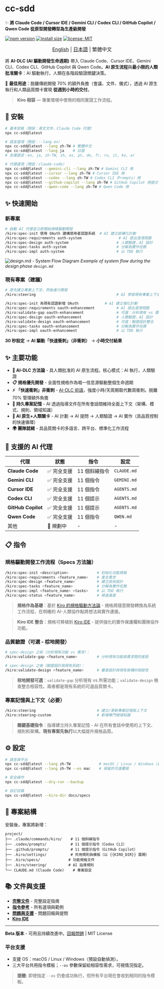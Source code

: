 # cc-sdd

✨ **將 Claude Code / Cursor IDE / Gemini CLI / Codex CLI / GitHub Copilot / Qwen Code 從原型開發轉型為生產級開發**

<!-- npm badges -->
[![npm version](https://img.shields.io/npm/v/cc-sdd?logo=npm)](https://www.npmjs.com/package/cc-sdd?activeTab=readme)
[![install size](https://packagephobia.com/badge?p=cc-sdd)](https://packagephobia.com/result?p=cc-sdd)
[![license: MIT](https://img.shields.io/badge/license-MIT-green.svg)](LICENSE)

<div align="center" style="margin-bottom: 1rem; font-size: 1.2rem;"><sub>
<a href="https://github.com/gotalab/cc-sdd/blob/main/tools/cc-sdd/README.md">English</a> | <a href="https://github.com/gotalab/cc-sdd/blob/main/tools/cc-sdd/README_ja.md">日本語</a> | 繁體中文
</sub></div>

將 **AI-DLC (AI 驅動開發生命週期)** 帶入 Claude Code、Cursor IDE、Gemini CLI、Codex CLI、GitHub Copilot 與 Qwen Code。**AI 原生流程**與**最小限的人類批准關卡**：AI 驅動執行，人類在各階段驗證關鍵決策。

🎯 **最佳用途**：脱離傳統開發 70% 的額外負擔（會議、文件、儀式），透過 AI 原生執行和人類品質關卡實現 **從週到小時的交付**。

> **Kiro 相容** — 專業環境中使用的相同實證工作流程。

## 🚀 安裝

```bash
# 基本安裝（預設：英文文件，Claude Code 代理）
npx cc-sdd@latest

# 語言選項（預設：--lang en）
npx cc-sdd@latest --lang zh-TW # 繁體中文
npx cc-sdd@latest --lang ja    # 日語
# 支援語言：en, ja, zh-TW, zh, es, pt, de, fr, ru, it, ko, ar

# 代理選項（預設：claude-code）
npx cc-sdd@latest --gemini-cli --lang zh-TW # Gemini CLI 用
npx cc-sdd@latest --cursor --lang zh-TW # Cursor IDE 用
npx cc-sdd@latest --codex --lang zh-TW # Codex CLI（Prompts）用
npx cc-sdd@latest --github-copilot --lang zh-TW # GitHub Copilot 用提示
npx cc-sdd@latest --qwen-code --lang zh-TW # Qwen Code 用
```

## ✨ 快速開始

### 新專案
```bash
# 啟動 AI 代理並立即開始規格驅動開發
/kiro:spec-init 使用 OAuth 建構使用者認證系統  # AI 建立結構化計劃
/kiro:spec-requirements auth-system                 # AI 提出澄清問題
/kiro:spec-design auth-system                      # 人類驗證，AI 設計
/kiro:spec-tasks auth-system                       # 分解為實作任務
/kiro:spec-impl auth-system                        # 以 TDD 執行
```

![design.md - System Flow Diagram](https://raw.githubusercontent.com/gotalab/cc-sdd/refs/heads/main/assets/design-system_flow.png)
*Example of system flow during the design phase `design.md`*

### 現有專案（建議）
```bash
# 首先建立專案上下文，然後進行開發
/kiro:steering                                     # AI 學習現有專案上下文

/kiro:spec-init 為現有認證新增 OAuth            # AI 建立強化計劃
/kiro:spec-requirements oauth-enhancement          # AI 提出澄清問題
/kiro:validate-gap oauth-enhancement               # 可選：分析現有 vs 需求
/kiro:spec-design oauth-enhancement                # 人類驗證，AI 設計
/kiro:validate-design oauth-enhancement            # 可選：驗證設計整合
/kiro:spec-tasks oauth-enhancement                 # 分解為實作任務
/kiro:spec-impl oauth-enhancement                  # 以 TDD 執行
```

**30 秒設定** → **AI 驅動「快速衝刺」（非衝刺）** → **小時交付結果**

## ✨ 主要功能

- **🚀 AI-DLC 方法論** - 具人類批准的 AI 原生流程。核心模式：AI 執行，人類驗證
- **📋 規格優先開發** - 全面性規格作為唱一信息源驅動整個生命週期
- **⚡ 「快速衝刺」非衝刺** - [AI-DLC 術語](https://aws.amazon.com/jp/blogs/news/ai-driven-development-life-cycle/)，強度小時/天周期取代數周衝刺。脱離 70% 管理額外負擔
- **🧠 持久專案記憶** - AI 透過指導文件在所有會話間維持全面上下文（架構、模式、規則、領域知識）
- **🔄 AI 原生+人類關卡** - AI 計劃 → AI 提問 → 人類驗證 → AI 實作（具品質控制的快速循環）
- **🌍 團隊就緒** - 具品質關卡的多語言、跨平台、標準化工作流程

## 🤖 支援的 AI 代理

| 代理 | 狀態 | 指令 | 設定 |
|------|------|------|------|
| **Claude Code** | ✅ 完全支援 | 11 個斜線指令 | `CLAUDE.md` |
| **Gemini CLI** | ✅ 完全支援 | 11 個指令 | `GEMINI.md` |
| **Cursor IDE** | ✅ 完全支援 | 11 個指令 | `AGENTS.md` |
| **Codex CLI** | ✅ 完全支援 | 11 個提示 | `AGENTS.md` |
| **GitHub Copilot** | ✅ 完全支援 | 11 個提示 | `AGENTS.md` |
| **Qwen Code** | ✅ 完全支援 | 11 個指令 | `QWEN.md` |
| 其他 | 📅 規劃中 | - | - |

## 📋 指令

### 規格驅動開發工作流程（Specs 方法論）
```bash
/kiro:spec-init <description>             # 初始化功能規格
/kiro:spec-requirements <feature_name>    # 產生需求
/kiro:spec-design <feature_name>          # 建立技術設計
/kiro:spec-tasks <feature_name>           # 分解為實作任務
/kiro:spec-impl <feature_name> <tasks>    # 以 TDD 執行
/kiro:spec-status <feature_name>          # 檢查進度
```

> **規格作為基礎**：基於 [Kiro 的規格驅動方法論](https://kiro.dev/docs/specs/) - 規格將隨意開發轉換為系統工作流程，在明確的 AI-人類協作點將想法與實作連接。

> **Kiro IDE 整合**：規格可移植到 [Kiro IDE](https://kiro.dev) - 提供強化的實作保護欄和團隊協作功能。

### 品質驗證（可選 - 棕地開發）
```bash
# spec-design 之前（分析現有功能 vs 需求）：
/kiro:validate-gap <feature_name>         # 分析現有功能與需求間的差距

# spec-design 之後（驗證設計與現有系統）：
/kiro:validate-design <feature_name>      # 審查設計與現有架構的相容性
```

> **棕地開發可選**：`validate-gap` 分析現有 vs 所需功能；`validate-design` 檢查整合相容性。兩者都是現有系統的可選品質關卡。

### 專案記憶與上下文（必要）
```bash
/kiro:steering                            # 建立/更新專案記憶與上下文
/kiro:steering-custom                     # 新增專門領域知識
```

> **關鍵基礎指令**：指導建立持久專案記憶 - AI 在所有會話中使用的上下文、規則和架構。**現有專案先執行**以大幅提升規格品質。

## ⚙️ 設定

```bash
# 語言與平台
npx cc-sdd@latest --lang zh-TW             # macOS / Linux / Windows（自動偵測）
npx cc-sdd@latest --lang zh-TW --os mac    # 保留的可選覆寫

# 安全操作
npx cc-sdd@latest --dry-run --backup

# 自訂目錄
npx cc-sdd@latest --kiro-dir docs/specs
```

## 📁 專案結構

安裝後，專案將新增：

```
project/
├── .claude/commands/kiro/    # 11 個斜線指令
├── .codex/prompts/           # 11 個提示指令（Codex CLI）
├── .github/prompts/          # 11 個提示指令（GitHub Copilot）
├── .kiro/settings/           # 共用規則與模板（以 {{KIRO_DIR}} 展開）
├── .kiro/specs/             # 功能規格文件
├── .kiro/steering/          # AI 指導規則
└── CLAUDE.md (Claude Code)    # 專案設定
```

## 📚 文件與支援

- **[完整文件](https://github.com/gotalab/cc-sdd/tree/main/docs/README)** - 完整設定指南
- **[指令參考](https://github.com/gotalab/cc-sdd/docs)** - 所有選項與範例
- **[問題與支援](https://github.com/gotalab/cc-sdd/issues)** - 問題回報與提問
- **[Kiro IDE](https://kiro.dev)**

---

**Beta 版本** - 可用且持續改進中。[回報問題](https://github.com/gotalab/cc-sdd/issues) | MIT License

### 平台支援
- 支援 OS：macOS / Linux / Windows（預設自動偵測）。
- 三大平台共用指令模板；`--os` 參數保留給相容性需求，可視情況指定。

> **提醒:** 即使指定 `--os` 仍會成功執行，但所有平台現在會收到相同的指令模板。
